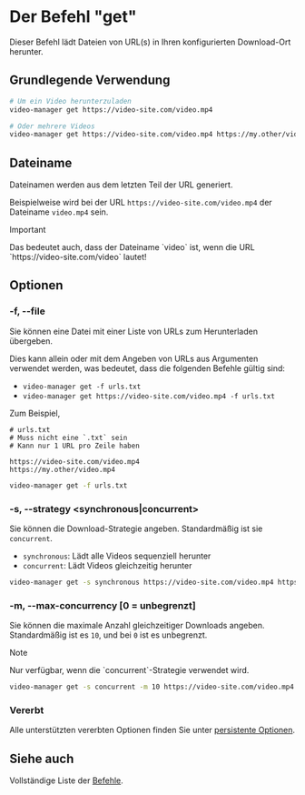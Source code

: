 # Der Befehl "get"

Dieser Befehl lädt Dateien von URL(s) in Ihren konfigurierten Download-Ort herunter.

<!-- ## Inhaltsverzeichnis -->

<!--toc:start-->
<!-- - [Grundlegende Verwendung](#grundlegende-verwendung) -->
<!-- - [Dateiname](#dateiname) -->
<!-- - [Optionen](#optionen) -->
<!--   - [-f, --file](#f-file) -->
<!--   - [-s, --strategy [synchronous|concurrent]](#s-strategy-synchronousconcurrent) -->
<!--   - [-m, --max-concurrency [0 = unbegrenzt]](#m-max-concurrency-0-unbegrenzt) -->
<!--   - [Vererbt](#vererbt) -->
<!-- - [Siehe auch](#siehe-auch) -->
<!--toc:end-->

## Grundlegende Verwendung

```sh
# Um ein Video herunterzuladen
video-manager get https://video-site.com/video.mp4

# Oder mehrere Videos
video-manager get https://video-site.com/video.mp4 https://my.other/video.mp4
```

## Dateiname

Dateinamen werden aus dem letzten Teil der URL generiert.

Beispielweise wird bei der URL `https://video-site.com/video.mp4` der Dateiname `video.mp4` sein.

<div class="admonition IMPORTANT" markdown>
<p class="admonition-title">Important</p>
Das bedeutet auch, dass der Dateiname `video` ist, wenn die URL `https://video-site.com/video` lautet!
</div>


## Optionen

### -f, --file <Pfad>

Sie können eine Datei mit einer Liste von URLs zum Herunterladen übergeben.

Dies kann allein oder mit dem Angeben von URLs aus Argumenten verwendet werden, was bedeutet, dass die folgenden Befehle gültig sind:

- `video-manager get -f urls.txt`
- `video-manager get https://video-site.com/video.mp4 -f urls.txt`

Zum Beispiel,

```text
# urls.txt
# Muss nicht eine `.txt` sein
# Kann nur 1 URL pro Zeile haben

https://video-site.com/video.mp4
https://my.other/video.mp4
```

```sh
video-manager get -f urls.txt
```

### -s, --strategy <synchronous|concurrent>

Sie können die Download-Strategie angeben. Standardmäßig ist sie `concurrent`.

- `synchronous`: Lädt alle Videos sequenziell herunter
- `concurrent`: Lädt Videos gleichzeitig herunter

```sh
video-manager get -s synchronous https://video-site.com/video.mp4 https://my.other/video.mp4
```

### -m, --max-concurrency [0 = unbegrenzt] <Ganzzahl>

Sie können die maximale Anzahl gleichzeitiger Downloads angeben. Standardmäßig ist es `10`, und bei `0` ist es unbegrenzt.

<div class="admonition NOTE" markdown>
<p class="admonition-title">Note</p>
Nur verfügbar, wenn die `concurrent`-Strategie verwendet wird.
</div>

```sh
video-manager get -s concurrent -m 10 https://video-site.com/video.mp4 https://my.other/video.mp4
```

### Vererbt

Alle unterstützten vererbten Optionen finden Sie unter [persistente Optionen](./index.md#persistente-optionen).

## Siehe auch

Vollständige Liste der [Befehle](./index.md).
